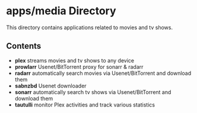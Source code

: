 # apps/media Directory

This directory contains applications related to movies and tv shows.

## Contents

- **plex** streams movies and tv shows to any device
- **prowlarr** Usenet/BitTorrent proxy for sonarr & radarr
- **radarr** automatically search movies via Usenet/BitTorrent and download them
- **sabnzbd** Usenet downloader
- **sonarr** automatically search tv shows via Usenet/BitTorrent and download them
- **tautulli** monitor Plex activities and track various statistics
